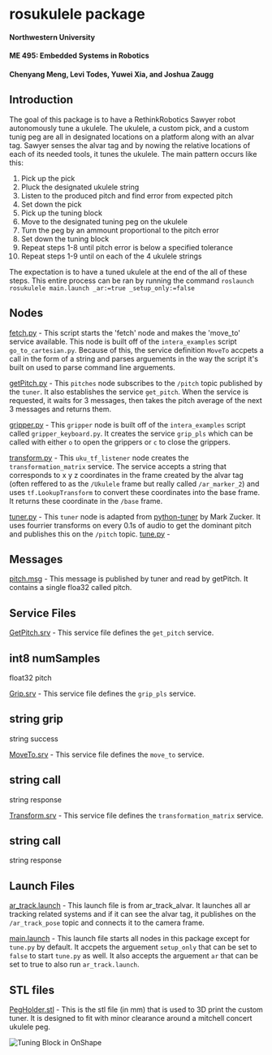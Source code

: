 # rosukulele package
#### Northwestern University
#### ME 495: Embedded Systems in Robotics
#### Chenyang Meng, Levi Todes, Yuwei Xia, and Joshua Zaugg

## Introduction

The goal of this package is to have a RethinkRobotics Sawyer robot autonomously tune a ukulele. The ukulele, a custom pick, and a custom tunig peg are all in designated locations on a platform along with an alvar tag. Sawyer senses the alvar tag and by nowing the relative locations of each of its needed tools, it tunes the ukulele. The main pattern occurs like this:

1. Pick up the pick
2. Pluck the designated ukulele string
3. Listen to the produced pitch and find error from expected pitch
4. Set down the pick
5. Pick up the tuning block
6. Move to the designated tuning peg on the ukulele
7. Turn the peg by an ammount proportional to the pitch error
8. Set down the tuning block
9. Repeat steps 1-8 until pitch error is below a specified tolerance
10. Repeat steps 1-9 until on each of the 4 ukulele strings

The expectation is to have a tuned ukulele at the end of the all of these steps. This entire process can be ran by running the command `roslaunch rosukulele main.launch _ar:=true _setup_only:=false`

## Nodes

[fetch.py](https://github.com/zigzaugg/rosukulele/blob/master/src/fetch.py) - This script starts the 'fetch' node and makes the 'move_to' service available. This node is built off of the `intera_examples` script `go_to_cartesian.py`. Because of this, the service definition `MoveTo` accpets a call in the form of a string and parses arguements in the way the script it's built on used to parse command line arguements. 

[getPitch.py](https://github.com/zigzaugg/rosukulele/blob/master/src/getPitch.py) - This `pitches` node subscribes to the `/pitch` topic published by the `tuner`. It also establishes the service `get_pitch`. When the service is requested, it waits for 3 messages, then takes the pitch average of the next 3 messages and returns them. 

[gripper.py](https://github.com/zigzaugg/rosukulele/blob/master/src/gripper.py) - This `gripper` node is built off of the `intera_examples` script called `gripper_keyboard.py`. It creates the service `grip_pls` which can be called with either `o` to open the grippers or `c` to close the grippers. 

[transform.py](https://github.com/zigzaugg/rosukulele/blob/master/src/transform.py) - This `uku_tf_listener` node creates the `transformation_matrix` service. The service accepts a string that corresponds to x y z coordinates in the frame created by the alvar tag (often reffered to as the `/Ukulele` frame but really called `/ar_marker_2`) and uses `tf.LookupTransform` to convert these coordinates into the base frame. It returns these coordinate in the `/base` frame.

[tuner.py](https://github.com/zigzaugg/rosukulele/blob/master/src/tuner.py) - This `tuner` node is adapted from [python-tuner](https://github.com/mzucker/python-tuner) by Mark Zucker. It uses fourrier transforms on every 0.1s of audio to get the dominant pitch and publishes this on the `/pitch` topic. 
[tune.py](https://github.com/zigzaugg/rosukulele/blob/master/src/tune.py) -

## Messages

[pitch.msg](https://github.com/zigzaugg/rosukulele/blob/master/msg/Pitch.msg) - This message is published by tuner and read by getPitch. It contains a single floa32 called pitch. 

## Service Files

[GetPitch.srv](https://github.com/zigzaugg/rosukulele/blob/master/srv/GetPitch.srv) - This service file defines the `get_pitch` service.

  int8 numSamples
  ---
  float32 pitch

[Grip.srv](https://github.com/zigzaugg/rosukulele/blob/master/srv/Grip.srv) - This service file defines the `grip_pls` service.

  string grip
  ---
  string success

[MoveTo.srv](https://github.com/zigzaugg/rosukulele/blob/master/srv/MoveTo.srv) - This service file defines the `move_to` service.

  string call
  ---
  string response

[Transform.srv](https://github.com/zigzaugg/rosukulele/blob/master/srv/Transform.srv) - This service file defines the `transformation_matrix` service.

  string call
  ---
  string response

## Launch Files

[ar_track.launch](https://github.com/zigzaugg/rosukulele/blob/master/launch/ar_track.launch) - This launch file is from ar_track_alvar. It launches all ar tracking related systems and if it can see the alvar tag, it publishes on the `/ar_track_pose` topic and connects it to the camera frame.

[main.launch](https://github.com/zigzaugg/rosukulele/blob/master/launch/main.launch) - This launch file starts all nodes in this package except for `tune.py` by default. It accpets the arguement `setup_only` that can be set to `false` to start `tune.py` as well. It also accepts the arguement `ar` that can be set to true to also run `ar_track.launch`. 

## STL files

[PegHolder.stl](https://github.com/zigzaugg/rosukulele/blob/master/stl/PegHolder.stl) - This is the stl file (in mm) that is used to 3D print the custom tuner. It is designed to fit with minor clearance around a mitchell concert ukulele peg. 

![Tuning Block in OnShape](https://github.com/zigzaugg/rosukulele/blob/master/Images/TuningBlockSTL.png)








